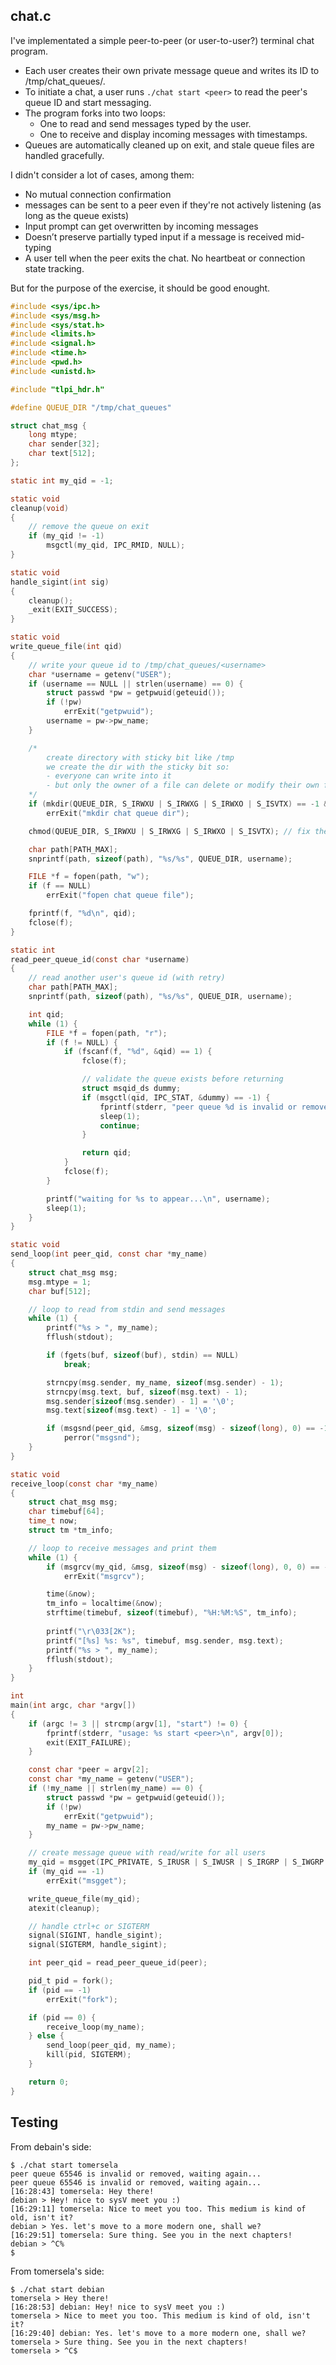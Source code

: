 ## chat.c

I've implementated a simple peer-to-peer (or user-to-user?) terminal chat program.
- Each user creates their own private message queue and writes its ID to /tmp/chat_queues/<username>.
- To initiate a chat, a user runs `./chat start <peer>` to read the peer's queue ID and start messaging.
- The program forks into two loops:
    - One to read and send messages typed by the user.
    - One to receive and display incoming messages with timestamps.
- Queues are automatically cleaned up on exit, and stale queue files are handled gracefully.


I didn't consider a lot of cases, among them:
- No mutual connection confirmation
- messages can be sent to a peer even if they're not actively listening (as long as the queue exists)
- Input prompt can get overwritten by incoming messages
- Doesn’t preserve partially typed input if a message is received mid-typing
- A user tell when the peer exits the chat. No heartbeat or connection state tracking.

But for the purpose of the exercise, it should be good enought.


```C
#include <sys/ipc.h>
#include <sys/msg.h>
#include <sys/stat.h>
#include <limits.h>
#include <signal.h>
#include <time.h>
#include <pwd.h>
#include <unistd.h>

#include "tlpi_hdr.h"

#define QUEUE_DIR "/tmp/chat_queues"

struct chat_msg {
    long mtype;
    char sender[32];
    char text[512];
};

static int my_qid = -1;

static void
cleanup(void)
{
    // remove the queue on exit
    if (my_qid != -1)
        msgctl(my_qid, IPC_RMID, NULL);
}

static void
handle_sigint(int sig)
{
    cleanup();
    _exit(EXIT_SUCCESS);
}

static void
write_queue_file(int qid)
{
    // write your queue id to /tmp/chat_queues/<username>
    char *username = getenv("USER");
    if (username == NULL || strlen(username) == 0) {
        struct passwd *pw = getpwuid(geteuid());
        if (!pw)
            errExit("getpwuid");
        username = pw->pw_name;
    }

    /*
        create directory with sticky bit like /tmp
        we create the dir with the sticky bit so:
        - everyone can write into it
        - but only the owner of a file can delete or modify their own file
    */
    if (mkdir(QUEUE_DIR, S_IRWXU | S_IRWXG | S_IRWXO | S_ISVTX) == -1 && errno != EEXIST)
        errExit("mkdir chat queue dir");

    chmod(QUEUE_DIR, S_IRWXU | S_IRWXG | S_IRWXO | S_ISVTX); // fix the mode in case umask messed it up

    char path[PATH_MAX];
    snprintf(path, sizeof(path), "%s/%s", QUEUE_DIR, username);

    FILE *f = fopen(path, "w");
    if (f == NULL)
        errExit("fopen chat queue file");

    fprintf(f, "%d\n", qid);
    fclose(f);
}

static int
read_peer_queue_id(const char *username)
{
    // read another user's queue id (with retry)
    char path[PATH_MAX];
    snprintf(path, sizeof(path), "%s/%s", QUEUE_DIR, username);

    int qid;
    while (1) {
        FILE *f = fopen(path, "r");
        if (f != NULL) {
            if (fscanf(f, "%d", &qid) == 1) {
                fclose(f);

                // validate the queue exists before returning
                struct msqid_ds dummy;
                if (msgctl(qid, IPC_STAT, &dummy) == -1) {
                    fprintf(stderr, "peer queue %d is invalid or removed, waiting again...\n", qid);
                    sleep(1);
                    continue;
                }

                return qid;
            }
            fclose(f);
        }

        printf("waiting for %s to appear...\n", username);
        sleep(1);
    }
}

static void
send_loop(int peer_qid, const char *my_name)
{
    struct chat_msg msg;
    msg.mtype = 1;
    char buf[512];

    // loop to read from stdin and send messages
    while (1) {
        printf("%s > ", my_name);
        fflush(stdout);

        if (fgets(buf, sizeof(buf), stdin) == NULL)
            break;

        strncpy(msg.sender, my_name, sizeof(msg.sender) - 1);
        strncpy(msg.text, buf, sizeof(msg.text) - 1);
        msg.sender[sizeof(msg.sender) - 1] = '\0';
        msg.text[sizeof(msg.text) - 1] = '\0';

        if (msgsnd(peer_qid, &msg, sizeof(msg) - sizeof(long), 0) == -1)
            perror("msgsnd");
    }
}

static void
receive_loop(const char *my_name)
{
    struct chat_msg msg;
    char timebuf[64];
    time_t now;
    struct tm *tm_info;

    // loop to receive messages and print them
    while (1) {
        if (msgrcv(my_qid, &msg, sizeof(msg) - sizeof(long), 0, 0) == -1)
            errExit("msgrcv");

        time(&now);
        tm_info = localtime(&now);
        strftime(timebuf, sizeof(timebuf), "%H:%M:%S", tm_info);
        
        printf("\r\033[2K");
        printf("[%s] %s: %s", timebuf, msg.sender, msg.text);
        printf("%s > ", my_name);
        fflush(stdout);
    }
}

int
main(int argc, char *argv[])
{
    if (argc != 3 || strcmp(argv[1], "start") != 0) {
        fprintf(stderr, "usage: %s start <peer>\n", argv[0]);
        exit(EXIT_FAILURE);
    }

    const char *peer = argv[2];
    const char *my_name = getenv("USER");
    if (!my_name || strlen(my_name) == 0) {
        struct passwd *pw = getpwuid(geteuid());
        if (!pw)
            errExit("getpwuid");
        my_name = pw->pw_name;
    }

    // create message queue with read/write for all users
    my_qid = msgget(IPC_PRIVATE, S_IRUSR | S_IWUSR | S_IRGRP | S_IWGRP | S_IROTH | S_IWOTH);
    if (my_qid == -1)
        errExit("msgget");

    write_queue_file(my_qid);
    atexit(cleanup);

    // handle ctrl+c or SIGTERM
    signal(SIGINT, handle_sigint);
    signal(SIGTERM, handle_sigint);

    int peer_qid = read_peer_queue_id(peer);

    pid_t pid = fork();
    if (pid == -1)
        errExit("fork");

    if (pid == 0) {
        receive_loop(my_name);
    } else {
        send_loop(peer_qid, my_name);
        kill(pid, SIGTERM);
    }

    return 0;
}

```

## Testing
From debain's side:
```
$ ./chat start tomersela
peer queue 65546 is invalid or removed, waiting again...
peer queue 65546 is invalid or removed, waiting again...
[16:28:43] tomersela: Hey there!
debian > Hey! nice to sysV meet you :)
[16:29:11] tomersela: Nice to meet you too. This medium is kind of old, isn't it?
debian > Yes. let's move to a more modern one, shall we?    
[16:29:51] tomersela: Sure thing. See you in the next chapters!
debian > ^C%
$
```

From tomersela's side:
```
$ ./chat start debian
tomersela > Hey there!
[16:28:53] debian: Hey! nice to sysV meet you :)
tomersela > Nice to meet you too. This medium is kind of old, isn't it?
[16:29:40] debian: Yes. let's move to a more modern one, shall we?
tomersela > Sure thing. See you in the next chapters!
tomersela > ^C$
```

